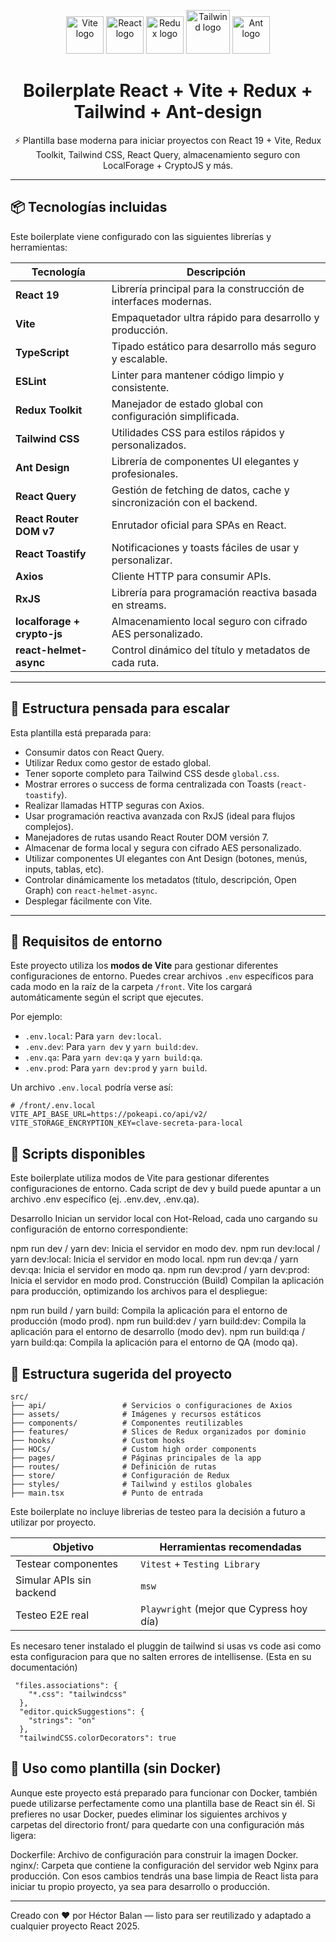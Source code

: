 <p align="center">
  <img src="https://vitejs.dev/logo.svg" width="60" alt="Vite logo" />
  <img src="https://upload.wikimedia.org/wikipedia/commons/a/a7/React-icon.svg" width="60" alt="React logo" />
  <img src="https://redux.js.org/img/redux.svg" width="60" alt="Redux logo" />
  <img src="https://tailwindcss.com/_next/static/media/tailwindcss-mark.d52e9897.svg" width="70" alt="Tailwind logo" />
  <img src="https://gw.alipayobjects.com/zos/rmsportal/KDpgvguMpGfqaHPjicRK.svg" width="60" alt="Ant logo" />
</p>

<h1 align="center">Boilerplate React + Vite + Redux + Tailwind + Ant-design</h1>

<p align="center">
  ⚡ Plantilla base moderna para iniciar proyectos con React 19 + Vite, Redux Toolkit, Tailwind CSS, React Query, almacenamiento seguro con LocalForage + CryptoJS y más.
</p>

---

## 📦 Tecnologías incluidas

Este boilerplate viene configurado con las siguientes librerías y herramientas:

| Tecnología                  | Descripción                                                          |
| --------------------------- | -------------------------------------------------------------------- |
| **React 19**                | Librería principal para la construcción de interfaces modernas.      |
| **Vite**                    | Empaquetador ultra rápido para desarrollo y producción.              |
| **TypeScript**              | Tipado estático para desarrollo más seguro y escalable.              |
| **ESLint**                  | Linter para mantener código limpio y consistente.                    |
| **Redux Toolkit**           | Manejador de estado global con configuración simplificada.           |
| **Tailwind CSS**            | Utilidades CSS para estilos rápidos y personalizados.                |
| **Ant Design**              | Librería de componentes UI elegantes y profesionales.                |
| **React Query**             | Gestión de fetching de datos, cache y sincronización con el backend. |
| **React Router DOM v7**     | Enrutador oficial para SPAs en React.                                |
| **React Toastify**          | Notificaciones y toasts fáciles de usar y personalizar.              |
| **Axios**                   | Cliente HTTP para consumir APIs.                                     |
| **RxJS**                    | Librería para programación reactiva basada en streams.               |
| **localforage + crypto-js** | Almacenamiento local seguro con cifrado AES personalizado.           |
| **react-helmet-async**      | Control dinámico del título y metadatos de cada ruta.                |

---

## 🚀 Estructura pensada para escalar

Esta plantilla está preparada para:

- Consumir datos con React Query.
- Utilizar Redux como gestor de estado global.
- Tener soporte completo para Tailwind CSS desde `global.css`.
- Mostrar errores o success de forma centralizada con Toasts (`react-toastify`).
- Realizar llamadas HTTP seguras con Axios.
- Usar programación reactiva avanzada con RxJS (ideal para flujos complejos).
- Manejadores de rutas usando React Router DOM versión 7.
- Almacenar de forma local y segura con cifrado AES personalizado.
- Utilizar componentes UI elegantes con Ant Design (botones, menús, inputs, tablas, etc).
- Controlar dinámicamente los metadatos (título, descripción, Open Graph) con `react-helmet-async`.
- Desplegar fácilmente con Vite.

---

## 📁 Requisitos de entorno

Este proyecto utiliza los **modos de Vite** para gestionar diferentes configuraciones de entorno. Puedes crear archivos `.env` específicos para cada modo en la raíz de la carpeta `/front`. Vite los cargará automáticamente según el script que ejecutes.

Por ejemplo:

- `.env.local`: Para `yarn dev:local`.
- `.env.dev`: Para `yarn dev` y `yarn build:dev`.
- `.env.qa`: Para `yarn dev:qa` y `yarn build:qa`.
- `.env.prod`: Para `yarn dev:prod` y `yarn build`.

Un archivo `.env.local` podría verse así:

```env
# /front/.env.local
VITE_API_BASE_URL=https://pokeapi.co/api/v2/
VITE_STORAGE_ENCRYPTION_KEY=clave-secreta-para-local
```

## 🧪 Scripts disponibles

Este boilerplate utiliza modos de Vite para gestionar diferentes configuraciones de entorno. Cada script de dev y build puede apuntar a un archivo .env específico (ej. .env.dev, .env.qa).

Desarrollo
Inician un servidor local con Hot-Reload, cada uno cargando su configuración de entorno correspondiente:

npm run dev / yarn dev: Inicia el servidor en modo dev.
npm run dev:local / yarn dev:local: Inicia el servidor en modo local.
npm run dev:qa / yarn dev:qa: Inicia el servidor en modo qa.
npm run dev:prod / yarn dev:prod: Inicia el servidor en modo prod.
Construcción (Build)
Compilan la aplicación para producción, optimizando los archivos para el despliegue:

npm run build / yarn build: Compila la aplicación para el entorno de producción (modo prod).
npm run build:dev / yarn build:dev: Compila la aplicación para el entorno de desarrollo (modo dev).
npm run build:qa / yarn build:qa: Compila la aplicación para el entorno de QA (modo qa).

## 📂 Estructura sugerida del proyecto

```
src/
├── api/                 # Servicios o configuraciones de Axios
├── assets/              # Imágenes y recursos estáticos
├── components/          # Componentes reutilizables
├── features/            # Slices de Redux organizados por dominio
├── hooks/               # Custom hooks
├── HOCs/                # Custom high order components
├── pages/               # Páginas principales de la app
├── routes/              # Definición de rutas
├── store/               # Configuración de Redux
├── styles/              # Tailwind y estilos globales
├── main.tsx             # Punto de entrada
```

Este boilerplate no incluye librerias de testeo para la decisión a futuro a utilizar por proyecto.

| Objetivo                 | Herramientas recomendadas                |
| ------------------------ | ---------------------------------------- |
| Testear componentes      | `Vitest` + `Testing Library`             |
| Simular APIs sin backend | `msw`                                    |
| Testeo E2E real          | `Playwright` (mejor que Cypress hoy día) |

Es necesaro tener instalado el pluggin de tailwind si usas vs code asi como esta configuracion para que no salten errores de intellisense.
(Esta en su documentación)

```
 "files.associations": {
    "*.css": "tailwindcss"
  },
  "editor.quickSuggestions": {
    "strings": "on"
  },
  "tailwindCSS.colorDecorators": true
```

## 🌱 Uso como plantilla (sin Docker)
Aunque este proyecto está preparado para funcionar con Docker, también puede utilizarse perfectamente como una plantilla base de React sin él.
Si prefieres no usar Docker, puedes eliminar los siguientes archivos y carpetas del directorio front/ para quedarte con una configuración más ligera:

Dockerfile: Archivo de configuración para construir la imagen Docker.
nginx/: Carpeta que contiene la configuración del servidor web Nginx para producción.
Con esos cambios tendrás una base limpia de React lista para iniciar tu propio proyecto, ya sea para desarrollo o producción.


---

Creado con ❤️ por Héctor Balan — listo para ser reutilizado y adaptado a cualquier proyecto React 2025.
